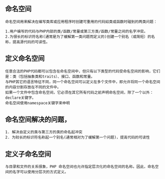 ## 命名空间
    命名空间用来解决在编写类库或应用程序时创建可重用的代码如类或函数时碰到的两类问题：

    1.用户编写的代码与PHP内部的类/函数/常量或第三方类/函数/常量之间的名字冲突。
    2.为很长的标识符名称(通常是为了缓解第一类问题而定义的)创建一个别名（或简短）的名称，提高源代码的可读性。
## 定义命名空间
    任意合法的PHP代码都可以包含在命名空间中，但只有以下类型的代码受命名空间的影响，它们是：类（包括抽象类和traits）、接口、函数和常量。
    与PHP其它的语言特征不同，同一个命名空间可以定义在多个文件中，即允许将同一个命名空间的内容分割存放在不同的文件中。
    如果一个文件中包含命名空间，它必须在其它所有代码之前声明命名空间，除了一个以外：declare关键字。
    命名空间使用namespace关键字来申明
## 命名空间解决的问题，
    1. 解决自定义的类与第三方的类的命名起冲突
    2. 为较长的标识符名称起一个别名(通常相对为了缓解第一个问题)，提高代码的可读性
## 定义子命名空间
    与目录和文件的关系很象，PHP 命名空间也允许指定层次化的命名空间的名称。因此，命名空间的名字可以使用分层次的方式定义。

